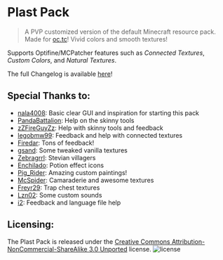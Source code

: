 Plast Pack
==========

>A PVP customized version of the default Minecraft resource pack. Made for [oc.tc](https://oc.tc/)! Vivid colors and smooth textures!
 
Supports Optifine/MCPatcher features such as *Connected Textures*, *Custom Colors*, and *Natural Textures*.

The full Changelog is available [here](https://github.com/Plastix/Plast-Pack/blob/master/CHANGELOG.md)!

Special Thanks to:
------
* [nala4008](https://oc.tc/nala4008): Basic clear GUI and inspiration for starting this pack
* [PandaBattalion](https://oc.tc/PandaBattalion): Help on the skinny tools
* [zZFireGuyZz](https://oc.tc/zZFireGuyZz): Help with skinny tools and feedback
* [legobmw99](https://oc.tc/legobmw99): Feedback and help with connected textures
* [Firedar](https://oc.tc/Firedar): Tons of feedback!
* [gsand](https://oc.tc/gsand): Some tweaked vanilla textures
* [Zebragrrl](http://www.minecraftforum.net/topic/1016007-): Stevian villagers
* [Enchilado](http://www.minecraftforum.net/topic/1547673-): Potion effect icons
* [Pig_Rider](http://www.reddit.com/user/Pig_Rider): Amazing custom paintings!
* [McSpider](https://oc.tc/McSpider): Camaraderie and awesome textures
* [Freyr29](https://oc.tc/Freyr29): Trap chest textures
* [Lzn02](http://www.minecraftforum.net/topic/1436016-): Some custom sounds
* [i2](https//oc.tc/i2): Feedback and language file help

Licensing:
------
The Plast Pack is released under the [Creative Commons Attribution-NonCommercial-ShareAlike 3.0 Unported](http://creativecommons.org/licenses/by-nc-sa/3.0/) license.
![license](http://i.creativecommons.org/l/by-nc-sa/3.0/88x31.png)
